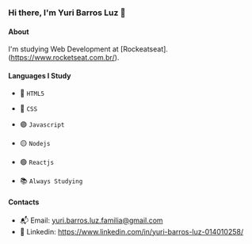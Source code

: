 ### Hi there, I'm Yuri Barros Luz 👋

#### About 
I'm studying Web Development at [Rockeatseat].(https://www.rocketseat.com.br/).

#### Languages ​​I Study
- 🔴 `HTML5`
- 🔵 `CSS`
- 🟣 `Javascript`
- 🟡 `Nodejs`
- 🟢 `Reactjs`

- 📚 `Always Studying`

#### Contacts
- 📬 Email: yuri.barros.luz.familia@gmail.com
- 👤 Linkedin: https://www.linkedin.com/in/yuri-barros-luz-014010258/
